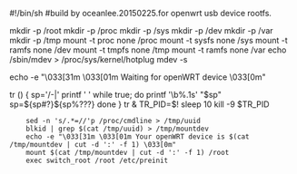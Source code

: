 #!/bin/sh
#build by oceanlee.20150225.for openwrt usb device rootfs.

mkdir -p /root
mkdir -p /proc
mkdir -p /sys
mkdir -p /dev
mkdir -p /var
mkdir -p /tmp
mount -t proc none /proc
mount -t sysfs none /sys
mount -t ramfs none /dev
mount -t tmpfs none /tmp
mount -t ramfs none /var
echo /sbin/mdev > /proc/sys/kernel/hotplug
mdev -s

echo -e "\033[31m \033[01m Waiting for openWRT device \033[0m"

tr ()
{
sp='/-\|'
printf ' '
while true; do
        printf '\b%.1s' "$sp"
	        sp=${sp#?}${sp%???}
		done
		}
		tr &
		TR_PID=$!
		sleep 10
		kill -9 $TR_PID

		sed -n 's/.*=//'p /proc/cmdline > /tmp/uuid
		blkid | grep $(cat /tmp/uuid) > /tmp/mountdev
		echo -e "\033[31m \033[01m Your openWRT device is $(cat /tmp/mountdev | cut -d ':' -f 1) \033[0m"
		mount $(cat /tmp/mountdev | cut -d ':' -f 1) /root
		exec switch_root /root /etc/preinit
